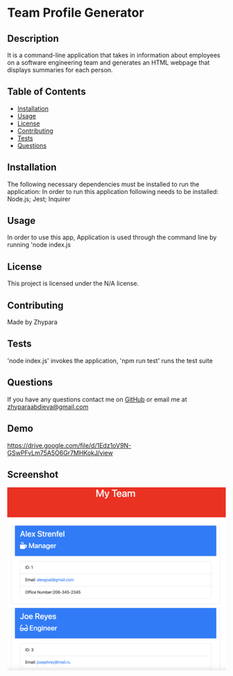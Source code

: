 # Team Profile Generator
  
  ## Description
  It is a command-line application that takes in information about employees on a software engineering team and generates an HTML webpage that displays summaries for each person. 
  ## Table of Contents
  * [Installation](#installation)
  * [Usage](#usage)
  * [License](#license)
  * [Contributing](#contributing)
  * [Tests](#tests)
  * [Questions](#questions)
  ## Installation
  The following necessary dependencies must be installed to run the application: 
  In order to run this application following needs to be installed: Node.js; Jest; Inquirer
  ## Usage
  In order to use this app,
   Application is used through the command line by running 'node index.js
  ## License
  This project is licensed under the N/A license.
  ## Contributing
  Made by Zhypara
  ## Tests 
  'node index.js' invokes the application, 'npm run test' runs the test suite
  ## Questions
  If you have any questions contact me on [GitHub](https://github.com/jypara-git)
  or email me at zhyparaabdieva@gmail.com
  ## Demo
  https://drive.google.com/file/d/1Edz1oV9N-GSwPFvLm75A5O6Gr7MHKokJ/view
  ## Screenshot
![alt text](https://github.com/jypara-git/Team-Profile-Generator/blob/main/images/Screen%20Shot%202021-04-11%20at%202.48.41%20PM.png)
